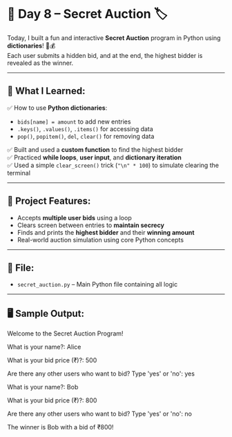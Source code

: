 # 📅 Day 8 – Secret Auction 🏷️

Today, I built a fun and interactive **Secret Auction** program in Python using **dictionaries**! 🧠💰  
Each user submits a hidden bid, and at the end, the highest bidder is revealed as the winner.

---

## 📌 What I Learned:

✅ How to use **Python dictionaries**:
- `bids[name] = amount` to add new entries  
- `.keys()`, `.values()`, `.items()` for accessing data  
- `pop()`, `popitem()`, `del`, `clear()` for removing data  

✅ Built and used a **custom function** to find the highest bidder  
✅ Practiced **while loops**, **user input**, and **dictionary iteration**  
✅ Used a simple `clear_screen()` trick (`"\n" * 100`) to simulate clearing the terminal

---

## 🚀 Project Features:

- Accepts **multiple user bids** using a loop  
- Clears screen between entries to **maintain secrecy**  
- Finds and prints the **highest bidder** and their **winning amount**  
- Real-world auction simulation using core Python concepts

---

## 📁 File:

- `secret_auction.py` – Main Python file containing all logic

---

## 🖥️ Sample Output:

Welcome to the Secret Auction Program!

What is your name?: Alice

What is your bid price (₹)?: 500

Are there any other users who want to bid? Type 'yes' or 'no': yes

What is your name?: Bob

What is your bid price (₹)?: 800

Are there any other users who want to bid? Type 'yes' or 'no': no

The winner is Bob with a bid of ₹800!

